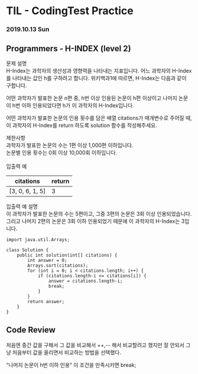 # TIL - CodingTest Practice 
### 2019.10.13 Sun

## Programmers - H-INDEX (level 2)

문제 설명<br>
H-Index는 과학자의 생산성과 영향력을 나타내는 지표입니다. 어느 과학자의 H-Index를 나타내는 값인 h를 구하려고 합니다. 위키백과1에 따르면, H-Index는 다음과 같이 구합니다.<br>

어떤 과학자가 발표한 논문 n편 중, h번 이상 인용된 논문이 h편 이상이고 나머지 논문이 h번 이하 인용되었다면 h가 이 과학자의 H-Index입니다.<br>

어떤 과학자가 발표한 논문의 인용 횟수를 담은 배열 citations가 매개변수로 주어질 때, 이 과학자의 H-Index를 return 하도록 solution 함수를 작성해주세요.<br>

제한사항<br>
과학자가 발표한 논문의 수는 1편 이상 1,000편 이하입니다.<br>
논문별 인용 횟수는 0회 이상 10,000회 이하입니다.<br><br>
입출력 예<br>

|citations	|return|
|---|---|
|[3, 0, 6, 1, 5]|	3|

입출력 예 설명<br>
이 과학자가 발표한 논문의 수는 5편이고, 그중 3편의 논문은 3회 이상 인용되었습니다. 그리고 나머지 2편의 논문은 3회 이하 인용되었기 때문에 이 과학자의 H-Index는 3입니다.<br>


```
import java.util.Arrays;

class Solution {
    public int solution(int[] citations) {
        int answer = 0;
        Arrays.sort(citations);
        for (int i = 0; i < citations.length; i++) {
            if (citations.length-i <= citations[i]) {
                answer = citations.length-i;
                break;
            }
        }
        return answer;
    }
}

```

## Code Review

처음엔 중간 값을 구해서 그 값을 비교해서 ++,-- 해서 비교할려고 했지만 잘 안되서 그냥 처음부터 값을 올리면서 비교하는 방법을 선택했다.

“나머지 논문이 h번 이하 인용” 이 조건을 만족시키면 break; 

